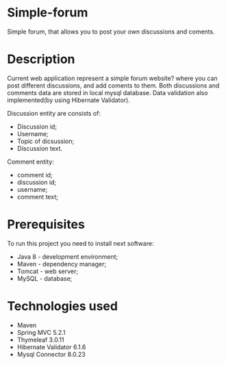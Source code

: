# Simple-forum
Simple forum, that allows you to post your own discussions and coments.

# Description

Current web application represent a simple forum website? where you can post different discussions, and add coments to them.
Both discussions and comments data are stored in local mysql database.
Data validation also implemented(by using Hibernate Validator).

Discussion entity are consists of: 
 - Discussion id;
 - Username;
 - Topic of dicsussion;
 - Discussion text.
 
 Comment entity:
 - comment id;
 - discussion id;
 - username;
 - comment text;
 
 # Prerequisites
 To run this project you need to install next software:
 - Java 8 - development environment;
 - Maven - dependency manager;
 - Tomcat - web server;
 - MySQL - database;
 
# Technologies used
- Maven
- Spring MVC 5.2.1
- Thymeleaf 3.0.11
- Hibernate Validator 6.1.6
- Mysql Connector 8.0.23

